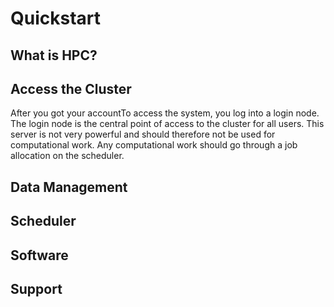 # Quickstart
## What is HPC?


## Access the Cluster
After you got your accountTo access the system, you log into a login node. The login node is the central point of access to the cluster for all users. This server is not very powerful and should therefore not be used for computational work. Any computational work should go through a job allocation on the scheduler.

## Data Management

## Scheduler

## Software

## Support